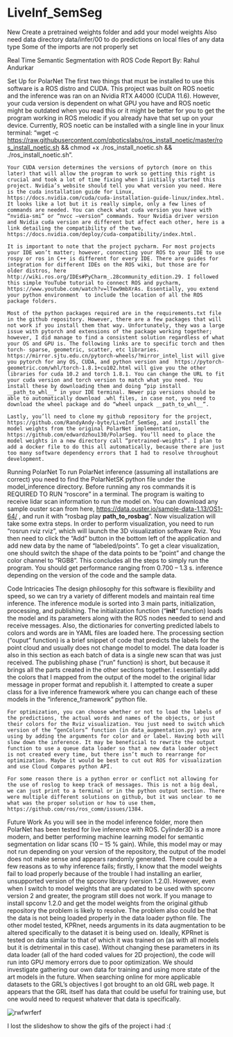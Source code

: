 # LiveInf_SemSeg
New
Create a pretrained weights folder and add your model weights
Also need data directory data/infer/00 to do predictions on local files of any data type
Some of the imports are not properly set


Real Time Semantic Segmentation with ROS Code Report
By: Rahul Andurkar

Set Up for PolarNet
	The first two things that must be installed to use this software is a ROS distro and CUDA. This project was built on ROS noetic and the inference was ran on an Nvidia RTX A4000 (CUDA 11.6). However, your cuda version is dependent on what GPU you have and ROS noetic might be outdated when you read this or it might be better for you to get the program working in ROS melodic if you already have that set up on your device. Currently, ROS noetic can be installed with a single line in your linux terminal: “wget -c https://raw.githubusercontent.com/qboticslabs/ros_install_noetic/master/ros_install_noetic.sh && chmod +x ./ros_install_noetic.sh && ./ros_install_noetic.sh”.

	Your CUDA version determines the versions of pytorch (more on this later) that will allow the program to work so getting this right is crucial and took a lot of time fixing when I initially started this project. Nvidia’s website should tell you what version you need. Here is the cuda installation guide for Linux, https://docs.nvidia.com/cuda/cuda-installation-guide-linux/index.html. It looks like a lot but it is really simple, only a few lines of commands are needed. You can check what cuda version you have with “nvidia-smi” or “nvcc –version” commands. Your Nvidia driver version and Nvidia cuda version are different but affect each other, here is a link detailing the compatibility of the two, https://docs.nvidia.com/deploy/cuda-compatibility/index.html.

	It is important to note that the project pycharm. For most projects your IDE won’t matter; however, connecting your ROS to your IDE to use rospy or ros in C++ is different for every IDE. There are guides for integration for different IDEs on the ROS wiki, but those are for older distros, here http://wiki.ros.org/IDEs#PyCharm_.28community_edition.29. I followed this simple YouTube tutorial to connect ROS and pycharm, https://www.youtube.com/watch?v=lTew9mbXrAs. Essentially, you extend your python environment  to include the location of all the ROS package folders.

	Most of the python packages required are in the requirements.txt file in the github repository. However, there are a few packages that will not work if you install them that way. Unfortunately, they was a large issue with pytorch and extensions of the package working together; however, I did manage to find a consistent solution regardless of what your OS and GPU is. The following links are to specific torch and then torch- sparse, geometric, scatter, etc libraries. https://mirror.sjtu.edu.cn/pytorch-wheels/?mirror_intel_list will give you pytorch for any OS, CUDA, and python version and  https://pytorch-geometric.com/whl/torch-1.8.1+cu102.html will give you the other libraries for cuda 10.2 and torch 1.8.1. You can change the URL to fit your cuda version and torch version to match what you need. You install these by downloading them and doing “pip install __path_to_whl__” in your IDE terminal. Newer pip versions should be able to automatically download .whl files, in case not, you need to download the wheel package and do “wheel unpack __path_to_whl__”.

	Lastly, you’ll need to clone my github repository for the project, https://github.com/RandyAndy-byte/LiveInf_SemSeg, and install the model weights from the original PolarNet implementation, https://github.com/edwardzhou130/PolarSeg. You’ll need to place the model weights in a new directory call “pretrained-weights”. I plan to add a docker file to do this all automatically, because there are just too many software dependency errors that I had to resolve throughout development.


Running PolarNet
	To run PolarNet inference (assuming all installations are correct) you need to find the PolarNetSK python file under the model_inference directory. Before running any ros commands it is REQUIRED TO RUN “roscore” in a terminal. The program is waiting to receive lidar scan information to run the model on. You can download any sample ouster scan from here, https://data.ouster.io/sample-data-1.13/OS1-64/ , and run it with “rosbag play __path_to_rosbag__”. Now visualization will take some extra steps. In order to perform visualization, you need to run “rosrun rviz rviz”, which will launch the 3D visualization software Rviz. You then need to click the “Add” button in the bottom left of the application and add new data by the name of “labeled/points”. To get a clear visualization, one should switch the shape of the data points to be “point” and change the color channel to “RGB8”. This concludes all the steps to simply run the program. You should get performance ranging from 0.700 – 1.3 s. inference depending on the version of the code and the sample data.

Code Intricacies
	The design philosophy for this software is flexibility and speed, so we can try a variety of different models and maintain real time inference. The inference module is sorted into 3 main parts, initialization, processing, and publishing. The initialization function (“__init__” function) loads the model and its parameters along with the ROS nodes needed to send and receive messages. Also, the dictionaries for converting predicted labels to colors and words are in YAML files are loaded here. The processing section (“ouput” function) is a brief snippet of code that predicts the labels for the point cloud and usually does not change model to model. The data loader is also in this section as each batch of data is a single new scan that was just received. The publishing phase (“run” function) is short, but because it brings all the parts created in the other sections together. I essentially add the colors that I mapped from the output of the model to the original lidar message in proper format and republish it. I attempted to create a super class for a live inference framework where you can change each of these models in the “inference_framework” python file.

	For optimization, you can choose whether or not to load the labels of the predictions, the actual words and names of the objects, or just their colors for the Rviz visualization. You just need to switch which version of the “genColors” function (in data_augmentation.py) you are using by adding the arguments for color and or label. Having both will slow down the inference. It may be beneficial to rewrite the output function to use a queue data loader so that a new data loader object is not created every time, but there isn’t much to rearrange for optimization. Maybe it would be best to cut out ROS for visualization and use Cloud Compares python API.

	For some reason there is a python error or conflict not allowing for the use of roslog to keep track of messages. This is not a big deal, we can just print to a terminal or in the python output section. There were multiple different solutions on github, but it was unclear to me what was the proper solution or how to use them, https://github.com/ros/ros_comm/issues/1384.

Future Work
	As you will see in the model inference folder, more then PolarNet has been tested for live inference with ROS. Cylinder3D is a more modern, and better performing machine learning model for semantic segmentation on lidar scans (10 – 15 % gain). While, this model may or may not run depending on your version of the repository, the output of the model does not make sense and appears randomly generated. There could be a few reasons as to why inference fails; firstly, I know that the model weights fail to load properly because of the trouble I had installing an earlier, unsupported version of the spconv library (version 1.2.0). However, even when I switch to model weights that are updated to be used with spconv version 2 and greater, the program still does not work. If you manage to install spconv 1.2.0 and get the model weights from the original github repository the problem is likely to resolve. The problem also could be that the data is not being loaded properly in the data loader python file. The other model tested, KPRnet, needs arguments in its data augmentation to be altered specifically to the dataset it is being used on. Ideally, KPRnet is tested on data similar to that of which it was trained on (as with all models but it is detrimental in this case). Without changing these parameters in its data loader (all of the hard coded values for 2D projection), the code will run into GPU memory errors due to poor optimization. We should investigate gathering our own data for training and using more state of the art models in the future. When searching online for more applicable datasets to the GRL’s objectives I got brought to an old GRL web page. It appears that the  GRL itself has data that could be useful for training use, but one would need to request whatever that data is specifically.


![rwfwrferf](https://github.com/RandyAndy-byte/LiveInf_SemSeg/assets/80483401/c38c24e3-c11f-42f4-8741-7d27a37e8d94)

I lost the slideshow to show the gifs of the project i had :(



